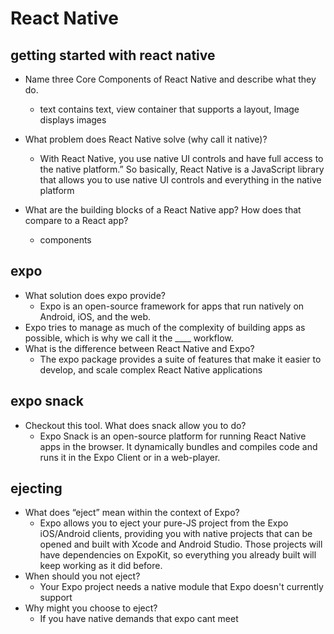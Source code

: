# React Native

## getting started with react native

- Name three Core Components of React Native and describe what they do.
  - text contains text, view container that supports a layout, Image displays images

- What problem does React Native solve (why call it native)?
  - With React Native, you use native UI controls and have full access to the native platform.” So basically, React Native is a JavaScript library that allows you to use native UI controls and everything in the native platform
- What are the building blocks of a React Native app? How does that compare to a React app?
  - components

## expo

- What solution does expo provide?
  - Expo is an open-source framework for apps that run natively on Android, iOS, and the web.
- Expo tries to manage as much of the complexity of building apps as possible, which is why we call it the ____ workflow.
- What is the difference between React Native and Expo?
  - The expo package provides a suite of features that make it easier to develop, and scale complex React Native applications

## expo snack

- Checkout this tool. What does snack allow you to do?
  - Expo Snack is an open-source platform for running React Native apps in the browser. It dynamically bundles and compiles code and runs it in the Expo Client or in a web-player. 

## ejecting

- What does “eject” mean within the context of Expo?
  - Expo allows you to eject your pure-JS project from the Expo iOS/Android clients, providing you with native projects that can be opened and built with Xcode and Android Studio. Those projects will have dependencies on ExpoKit, so everything you already built will keep working as it did before.
- When should you not eject?
  - Your Expo project needs a native module that Expo doesn't currently support
- Why might you choose to eject?
  - If you have native demands that expo cant meet
